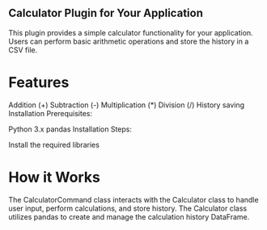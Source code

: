## Calculator Plugin for Your Application
This plugin provides a simple calculator functionality for your application. Users can perform basic arithmetic operations and store the history in a CSV file.

# Features
Addition (+)
Subtraction (-)
Multiplication (*)
Division (/)
History saving
Installation
Prerequisites:

Python 3.x
pandas
Installation Steps:

Install the required libraries

# How it Works
The CalculatorCommand class interacts with the Calculator class to handle user input, perform calculations, and store history. The Calculator class utilizes pandas to create and manage the calculation history DataFrame.
